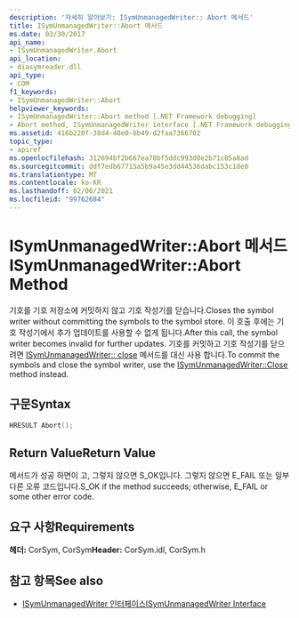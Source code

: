 ```yaml
---
description: '자세히 알아보기: ISymUnmanagedWriter:: Abort 메서드'
title: ISymUnmanagedWriter::Abort 메서드
ms.date: 03/30/2017
api_name:
- ISymUnmanagedWriter.Abort
api_location:
- diasymreader.dll
api_type:
- COM
f1_keywords:
- ISymUnmanagedWriter::Abort
helpviewer_keywords:
- ISymUnmanagedWriter::Abort method [.NET Framework debugging]
- Abort method, ISymUnmanagedWriter interface [.NET Framework debugging]
ms.assetid: 416b220f-38d4-48e0-bb49-d2faa7366702
topic_type:
- apiref
ms.openlocfilehash: 312694bf2b667ea78bf5ddc993d0e2b71c85a8ad
ms.sourcegitcommit: ddf7edb67715a5b9a45e3dd44536dabc153c1de0
ms.translationtype: MT
ms.contentlocale: ko-KR
ms.lasthandoff: 02/06/2021
ms.locfileid: "99762684"
---
```

# <a name="isymunmanagedwriterabort-method"></a><span data-ttu-id="aa449-103">ISymUnmanagedWriter::Abort 메서드</span><span class="sxs-lookup"><span data-stu-id="aa449-103">ISymUnmanagedWriter::Abort Method</span></span>

<span data-ttu-id="aa449-104">기호를 기호 저장소에 커밋하지 않고 기호 작성기를 닫습니다.</span><span class="sxs-lookup"><span data-stu-id="aa449-104">Closes the symbol writer without committing the symbols to the symbol store.</span></span> <span data-ttu-id="aa449-105">이 호출 후에는 기호 작성기에서 추가 업데이트를 사용할 수 없게 됩니다.</span><span class="sxs-lookup"><span data-stu-id="aa449-105">After this call, the symbol writer becomes invalid for further updates.</span></span> <span data-ttu-id="aa449-106">기호를 커밋하고 기호 작성기를 닫으려면 [ISymUnmanagedWriter:: close](isymunmanagedwriter-close-method.md) 메서드를 대신 사용 합니다.</span><span class="sxs-lookup"><span data-stu-id="aa449-106">To commit the symbols and close the symbol writer, use the [ISymUnmanagedWriter::Close](isymunmanagedwriter-close-method.md) method instead.</span></span>  
  
## <a name="syntax"></a><span data-ttu-id="aa449-107">구문</span><span class="sxs-lookup"><span data-stu-id="aa449-107">Syntax</span></span>  
  
```cpp  
HRESULT Abort();  
```  
  
## <a name="return-value"></a><span data-ttu-id="aa449-108">Return Value</span><span class="sxs-lookup"><span data-stu-id="aa449-108">Return Value</span></span>  

 <span data-ttu-id="aa449-109">메서드가 성공 하면이 고, 그렇지 않으면 S_OK입니다. 그렇지 않으면 E_FAIL 또는 일부 다른 오류 코드입니다.</span><span class="sxs-lookup"><span data-stu-id="aa449-109">S_OK if the method succeeds; otherwise, E_FAIL or some other error code.</span></span>  
  
## <a name="requirements"></a><span data-ttu-id="aa449-110">요구 사항</span><span class="sxs-lookup"><span data-stu-id="aa449-110">Requirements</span></span>  

 <span data-ttu-id="aa449-111">**헤더:** CorSym, CorSym</span><span class="sxs-lookup"><span data-stu-id="aa449-111">**Header:** CorSym.idl, CorSym.h</span></span>  
  
## <a name="see-also"></a><span data-ttu-id="aa449-112">참고 항목</span><span class="sxs-lookup"><span data-stu-id="aa449-112">See also</span></span>

- [<span data-ttu-id="aa449-113">ISymUnmanagedWriter 인터페이스</span><span class="sxs-lookup"><span data-stu-id="aa449-113">ISymUnmanagedWriter Interface</span></span>](isymunmanagedwriter-interface.md)
